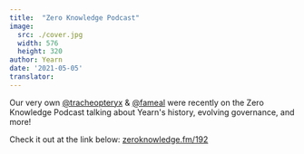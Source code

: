 ```yaml
---
title:  "Zero Knowledge Podcast"
image:
  src: ./cover.jpg
  width: 576
  height: 320
author: Yearn
date: '2021-05-05'
translator:
---
```


Our very own [@tracheopteryx](https://twitter.com/tracheopteryx) & [@fameal](https://twitter.com/fameal) were recently on the Zero Knowledge Podcast talking about Yearn's history, evolving governance, and more!

Check it out at the link below:
[zeroknowledge.fm/192](https://www.zeroknowledge.fm/192)
